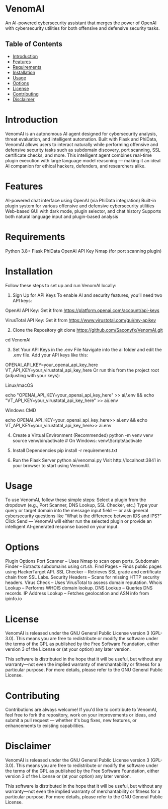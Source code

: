 # VenomAI
An AI-powered cybersecurity assistant that merges the power of OpenAI with cybersecurity utilities for both offensive and defensive security tasks.


## Table of Contents
* [Introduction](#introduction)
* [Features](#features)
* [Requirements](#requirements)
* [Installation](#installation)
* [Usage](#usage)
* [Options](#options)
* [License](#license)
* [Contributing](#contributing)
* [Disclaimer](#disclaimer)

# Introduction
VenomAI is an autonomous AI agent designed for cybersecurity analysis, threat evaluation, and intelligent automation. Built with Flask and PhiData, VenomAI allows users to interact naturally while performing offensive and defensive security tasks such as subdomain discovery, port scanning, SSL certificate checks, and more. This intelligent agent combines real-time plugin execution with large language model reasoning — making it an ideal AI companion for ethical hackers, defenders, and researchers alike.

# Features
AI-powered chat interface using OpenAI (via PhiData integration)
Built-in plugin system for various offensive and defensive cybersecurity utilities
Web-based GUI with dark mode, plugin selector, and chat history
Supports both natural language input and plugin-based analysis


# Requirements
Python 3.8+
Flask
PhiData
OpenAI API Key
Nmap (for port scanning plugin)



# Installation
Follow these steps to set up and run VenomAI locally:

1. Sign Up for API Keys
To enable AI and security features, you’ll need two API keys:

OpenAI API Key: Get it from https://platform.openai.com/account/api-keys

VirusTotal API Key: Get it from https://www.virustotal.com/gui/my-apikey

2. Clone the Repository
git clone https://github.com/Saconyfx/VenomAI.git

cd VenomAI

3. Set Your API Keys in the .env File
Navigate into the ai folder and edit the .env file. Add your API keys like this:

OPENAI_API_KEY=your_openai_api_key_here
VT_API_KEY=your_virustotal_api_key_here
Or run this from the project root (adjusting with your keys):

Linux/macOS

echo "OPENAI_API_KEY=your_openai_api_key_here" >> ai/.env && echo "VT_API_KEY=your_virustotal_api_key_here" >> ai/.env

Windows CMD

echo OPENAI_API_KEY=your_openai_api_key_here>> ai\.env && echo VT_API_KEY=your_virustotal_api_key_here>> ai\.env

4. Create a Virtual Environment (Recommended)
python -m venv venv
source venv/bin/activate      # On Windows: venv\Scripts\activate

5. Install Dependencies
pip install -r requirements.txt

6. Run the Flask Server
python ai/venomai.py
Visit http://localhost:3841 in your browser to start using VenomAI.


# Usage
To use VenomAI, follow these simple steps:
Select a plugin from the dropdown (e.g., Port Scanner, DNS Lookup, SSL Checker, etc.)
Type your query or target domain into the message input field — or ask general cybersecurity questions like “What is the difference between IDS and IPS?”
Click Send — VenomAI will either run the selected plugin or provide an intelligent AI-generated response based on your input.

# Options
Plugin Options
Port Scanner – Uses Nmap to scan open ports.
Subdomain Finder – Extracts subdomains using crt.sh.
Find Pages – Finds public pages using HackerTarget API.
SSL Checker – Retrieves SSL grade and certificate chain from SSL Labs.
Security Headers – Scans for missing HTTP security headers.
Virus Check – Uses VirusTotal to assess domain reputation.
Whois Lookup – Performs WHOIS domain lookup.
DNS Lookup – Queries DNS records.
IP Address Lookup – Fetches geolocation and ASN info from ipinfo.io

# License
VenomAI is released under the GNU General Public License version 3 (GPL-3.0).
This means you are free to redistribute or modify the software under the terms of the GPL as published by the Free Software Foundation, either version 3 of the License or (at your option) any later version.

This software is distributed in the hope that it will be useful, but without any warranty—not even the implied warranty of merchantability or fitness for a particular purpose.
For more details, please refer to the GNU General Public License.

# Contributing
Contributions are always welcome! If you'd like to contribute to VenomAI, feel free to fork the repository, work on your improvements or ideas, and submit a pull request — whether it's bug fixes, new features, or enhancements to existing capabilities.


# Disclaimer
VenomAI is released under the GNU General Public License version 3 (GPL-3.0).
This means you are free to redistribute or modify the software under the terms of the GPL as published by the Free Software Foundation, either version 3 of the License or (at your option) any later version.

This software is distributed in the hope that it will be useful, but without any warranty—not even the implied warranty of merchantability or fitness for a particular purpose.
For more details, please refer to the GNU General Public License.

